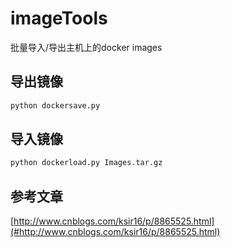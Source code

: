 # imageTools

批量导入/导出主机上的docker images

## 导出镜像

```python
python dockersave.py
```

## 导入镜像

```python
python dockerload.py Images.tar.gz
```

## 参考文章

[http://www.cnblogs.com/ksir16/p/8865525.html](#http://www.cnblogs.com/ksir16/p/8865525.html)
